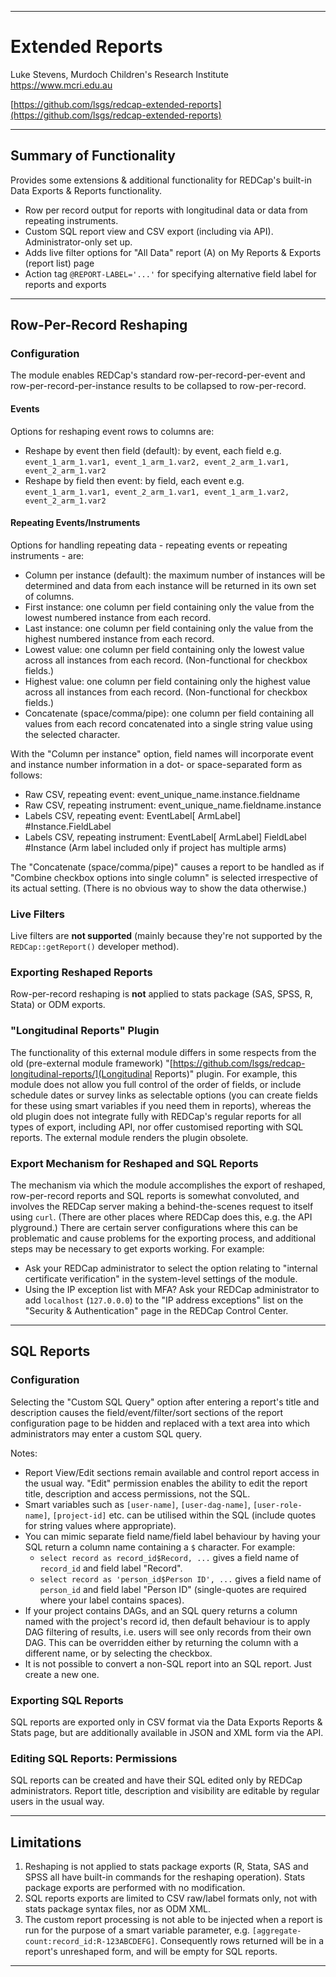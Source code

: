 ********************************************************************************
# Extended Reports

Luke Stevens, Murdoch Children's Research Institute https://www.mcri.edu.au

[https://github.com/lsgs/redcap-extended-reports](https://github.com/lsgs/redcap-extended-reports)
********************************************************************************
## Summary of Functionality

Provides some extensions & additional functionality for REDCap's built-in Data Exports & Reports functionality.
- Row per record output for reports with longitudinal data or data from repeating instruments.
- Custom SQL report view and CSV export (including via API). Administrator-only set up.
- Adds live filter options for "All Data" report (A) on My Reports & Exports (report list) page
- Action tag `@REPORT-LABEL='...'` for specifying alternative field label for reports and exports

********************************************************************************
## Row-Per-Record Reshaping
### Configuration
The module enables REDCap's standard row-per-record-per-event and row-per-record-per-instance results to be collapsed to row-per-record.

#### Events
Options for reshaping event rows to columns are:
* Reshape by event then field (default): by event, each field e.g.  `event_1_arm_1.var1, event_1_arm_1.var2, event_2_arm_1.var1, event_2_arm_1.var2`
* Reshape by field then event: by field, each event e.g.  `event_1_arm_1.var1, event_2_arm_1.var1, event_1_arm_1.var2, event_2_arm_1.var2`

#### Repeating Events/Instruments
Options for handling repeating data - repeating events or repeating instruments - are:
* Column per instance (default): the maximum number of instances will be determined and data from each instance will be returned in its own set of columns.
* First instance: one column per field containing only the value from the lowest numbered instance from each record.
* Last instance: one column per field containing only the value from the highest numbered instance from each record. 
* Lowest value: one column per field containing only the lowest value across all instances from each record. (Non-functional for checkbox fields.)
* Highest value: one column per field containing only the highest value across all instances from each record. (Non-functional for checkbox fields.)
* Concatenate (space/comma/pipe): one column per field containing all values from each record concatenated into a single string value using the selected character.

With the "Column per instance" option, field names will incorporate event and instance number information in a dot- or space-separated form as follows:
* Raw CSV, repeating event: event_unique_name.instance.fieldname
* Raw CSV, repeating instrument: event_unique_name.fieldname.instance
* Labels CSV, repeating event: EventLabel\[ ArmLabel\] #Instance.FieldLabel
* Labels CSV, repeating instrument: EventLabel\[ ArmLabel\] FieldLabel #Instance
(Arm label included only if project has multiple arms)

The "Concatenate (space/comma/pipe)" causes a report to be handled as if "Combine checkbox options into single column" is selected irrespective of its actual setting. (There is no obvious way to show the data otherwise.)

### Live Filters
Live filters are **not supported** (mainly because they're not supported by the `REDCap::getReport()` developer method).

### Exporting Reshaped Reports
Row-per-record reshaping is **not** applied to stats package (SAS, SPSS, R, Stata) or ODM exports.

### "Longitudinal Reports" Plugin
The functionality of this external module differs in some respects from the old (pre-external module framework) "[https://github.com/lsgs/redcap-longitudinal-reports/](Longitudinal Reports)" plugin. For example, this module does not allow you full control of the order of fields, or include schedule dates or survey links as selectable options (you can create fields for these using smart variables if you need them in reports), whereas the old plugin does not integrate fully with REDCap's regular reports for all types of export, including API, nor offer customised reporting with SQL reports. The external module renders the plugin obsolete.

### Export Mechanism for Reshaped and SQL Reports
The mechanism via which the module accomplishes the export of reshaped, row-per-record reports and SQL reports is somewhat convoluted, and involves the REDCap server making a behind-the-scenes request to itself using `curl`. (There are other places where REDCap does this, e.g. the API plyground.) There are certain server configurations where this can be problematic and cause problems for the exporting process, and additional steps may be necessary to get exports working. For example: 
* Ask your REDCap administrator to select the option relating to \"internal certificate verification\" in the system-level settings of the module.
* Using the IP exception list with MFA? Ask your REDCap administrator to add `localhost` (`127.0.0.0`) to the "IP address exceptions" list on the "Security & Authentication" page in the REDCap Control Center.

********************************************************************************
## SQL Reports 
### Configuration
Selecting the "Custom SQL Query" option after entering a report's title and description causes the field/event/filter/sort sections of the report configuration page to be hidden and replaced with a text area into which administrators may enter a custom SQL query.

Notes:
* Report View/Edit sections remain available and control report access in the usual way. "Edit" permission enables the ability to edit the report title, description and access permissions, not the SQL.
* Smart variables such as `[user-name]`, `[user-dag-name]`, `[user-role-name]`, `[project-id]` etc. can be utilised within the SQL (include quotes for string values where appropriate).
* You can mimic separate field name/field label behaviour by having your SQL return a column name containing a `$` character. For example:
  * `select record as record_id$Record, ...` gives a field name of `record_id` and field label "Record".
  * `select record as 'person_id$Person ID', ...` gives a field name of `person_id` and field label "Person ID" (single-quotes are required where your label contains spaces).
* If your project contains DAGs, and an SQL query returns a column named with the project's record id, then default behaviour is to apply DAG filtering of results, i.e. users will see only records from their own DAG. This can be overridden either by returning the column with a different name, or by selecting the checkbox.
* It is not possible to convert a non-SQL report into an SQL report. Just create a new one.

### Exporting SQL Reports 
SQL reports are exported only in CSV format via the Data Exports Reports & Stats page, but are additionally available in JSON and XML form via the API.

### Editing SQL Reports: Permissions 
SQL reports can be created and have their SQL edited only by REDCap administrators. Report title, description and visibility are editable by regular users in the usual way.

********************************************************************************
## Limitations

1. Reshaping is not applied to stats package exports (R, Stata, SAS and SPSS all have built-in commands for the reshaping operation). Stats package exports are performed with no modification.
2. SQL reports exports are limited to CSV raw/label formats only, not with stats package syntax files, nor as ODM XML.
3. The custom report processing is not able to be injected when a report is run for the purpose of a smart variable parameter, e.g. `[aggregate-count:record_id:R-123ABCDEFG]`. Consequently rows returned will be in a report's unreshaped form, and will be empty for SQL reports.

********************************************************************************